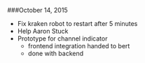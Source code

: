 ###October 14, 2015

* Fix kraken robot to restart after 5 minutes
* Help Aaron Stuck
* Prototype for channel indicator
	- frontend integration handed to bert
	- done with backend
